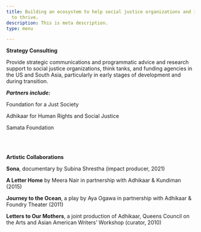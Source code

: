 ```yaml
---
title: Building an ecosystem to help social justice organizations and initiatives
  to thrive.
description: This is meta description.
type: menu

---
```

**Strategy Consulting**

Provide strategic communications and programmatic advice and research support to social justice organizations, think tanks, and funding agencies in the US and South Asia, particularly in early stages of development and during transition.

**_Partners include:_**

Foundation for a Just Society

Adhikaar for Human Rights and Social Justice

Samata Foundation

<br><br>

**Artistic Collaborations**

**Sona**, documentary by Subina Shrestha (impact producer, 2021)

**A Letter Home** by Meera Nair in partnership with Adhikaar & Kundiman (2015)

**Journey to the Ocean**, a play by Aya Ogawa in partnership with Adhikaar & Foundry Theater (2011)

**Letters to Our Mothers**, a joint production of Adhikaar, Queens Council on the Arts and Asian American Writers’ Workshop (curator, 2010)
